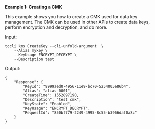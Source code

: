 **Example 1: Creating a CMK**

This example shows you how to create a CMK used for data key management. The CMK can be used in other APIs to create data keys, perform encryption and decryption, and do more.

Input: 

```
tccli kms CreateKey --cli-unfold-argument  \
    --Alias mykey \
    --KeyUsage ENCRYPT_DECRYPT \
    --Description test
```

Output: 
```
{
    "Response": {
        "KeyId": "9999aed0-4956-11e9-bc70-5254005e86b4",
        "Alias": "alias-0001",
        "CreateTime": 1552897190,
        "Description": "test cmk",
        "KeyState": "Enabled",
        "KeyUsage": "ENCRYPT_DECRYPT",
        "RequestId": "850bf779-2249-4995-8c55-b3966daf0a8c"
    }
}
```

